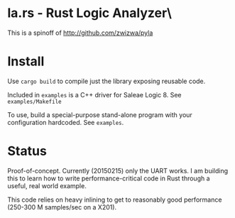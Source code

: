 # la.rs - Rust Logic Analyzer\

This is a spinoff of http://github.com/zwizwa/pyla


# Install

Use `cargo build` to compile just the library exposing reusable code.

Included in `examples` is a C++ driver for Saleae Logic 8.  See
`examples/Makefile`

To use, build a special-purpose stand-alone program with your
configuration hardcoded.  See `examples`.


# Status

Proof-of-concept.  Currently (20150215) only the UART works.  I am
building this to learn how to write performance-critical code in Rust
through a useful, real world example.

This code relies on heavy inlining to get to reasonably good
performance (250-300 M samples/sec on a X201).  
